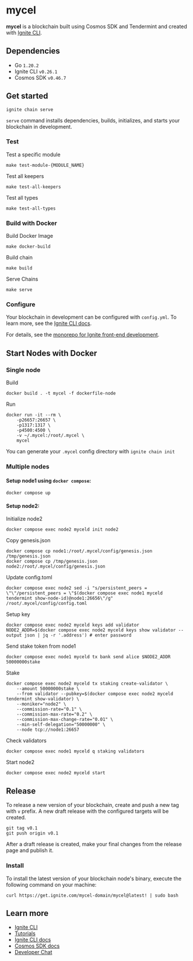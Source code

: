 # mycel
**mycel** is a blockchain built using Cosmos SDK and Tendermint and created with [Ignite CLI](https://ignite.com/cli).

## Dependencies
- Go `1.20.2`
- Ignite CLI `v0.26.1`
- Cosmos SDK `v0.46.7`

## Get started

```
ignite chain serve
```

`serve` command installs dependencies, builds, initializes, and starts your blockchain in development.

### Test
Test a specific module  
```
make test-module-{MODULE_NAME}
```

Test all keepers
```
make test-all-keepers
```

Test all types
```
make test-all-types
```

### Build with Docker
Build Docker Image
```
make docker-build
```

Build chain
```
make build
```

Serve Chains
```
make serve
```


### Configure

Your blockchain in development can be configured with `config.yml`. To learn more, see the [Ignite CLI docs](https://docs.ignite.com).

<!-- ### Web Frontend

Ignite CLI has scaffolded a React-based web app in the `react` directory. Run the following commands to install dependencies and start the app:

```
cd react
yarn
yarn dev
``` -->

For details, see the [monorepo for Ignite front-end development](https://github.com/ignite/web).

## Start Nodes with Docker
### Single node
Build
```
docker build . -t mycel -f dockerfile-node
```

Run
```
docker run -it --rm \
    -p26657:26657 \
    -p1317:1317 \
    -p4500:4500 \
    -v ~/.mycel:/root/.mycel \
    mycel
```
You can generate your `.mycel` config directory with `ignite chain init`

### Multiple nodes
#### Setup node1 using `docker compose`:
```
docker compose up
```

#### Setup node2:  
Initialize node2
```
docker compose exec node2 myceld init node2
```
Copy genesis.json
```
docker compose cp node1:/root/.mycel/config/genesis.json /tmp/genesis.json
docker compose cp /tmp/genesis.json node2:/root/.mycel/config/genesis.json
```
Update config.toml
```
docker compose exec node2 sed -i "s/persistent_peers = \"\"/persistent_peers = \"$(docker compose exec node1 myceld tendermint show-node-id)@node1:26656\"/g" /root/.mycel/config/config.toml
```
Setup key
```
docker compose exec node2 myceld keys add validator
NODE2_ADDR=$(docker compose exec node2 myceld keys show validator --output json | jq -r '.address') # enter password
```
Send stake token from node1
```
docker compose exec node1 myceld tx bank send alice $NODE2_ADDR 50000000stake
```
Stake
```
docker compose exec node2 myceld tx staking create-validator \
    --amount 50000000stake \
    --from validator --pubkey=$(docker compose exec node2 myceld tendermint show-validator) \
    --moniker="node2" \
    --commission-rate="0.1" \
    --commission-max-rate="0.2" \
    --commission-max-change-rate="0.01" \
    --min-self-delegation="50000000" \
    --node tcp://node1:26657
```

Check validators
```
docker compose exec node1 myceld q staking validators
```
Start node2
```
docker compose exec node2 myceld start
```



## Release
To release a new version of your blockchain, create and push a new tag with `v` prefix. A new draft release with the configured targets will be created.

```
git tag v0.1
git push origin v0.1
```

After a draft release is created, make your final changes from the release page and publish it.

### Install
To install the latest version of your blockchain node's binary, execute the following command on your machine:

```
curl https://get.ignite.com/mycel-domain/mycel@latest! | sudo bash
```

## Learn more

- [Ignite CLI](https://ignite.com/cli)
- [Tutorials](https://docs.ignite.com/guide)
- [Ignite CLI docs](https://docs.ignite.com)
- [Cosmos SDK docs](https://docs.cosmos.network)
- [Developer Chat](https://discord.gg/ignite)
